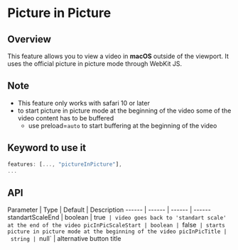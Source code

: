 # Picture in Picture

## Overview

This feature allows you to view a video in **macOS** outside of the viewport. It uses the official picture in picture mode through WebKit JS.

## Note

+ This feature only works with safari 10 or later
+ to start picture in picture mode at the beginning of the video some of the video content has to be buffered
   + use preload=`auto` to start buffering at the beginning of the video

## Keyword to use it
```javascript
features: [..., "pictureInPicture"],
...
```

## API

Parameter | Type | Default | Description
------ | ------ | ------ | ------
standartScaleEnd | boolean |   true` | video goes back to 'standart scale' at the end of the video
picInPicScaleStart | boolean | `false` | starts picture in picture mode at the beginning of the video
picInPicTitle | string | `null` | alternative button title
